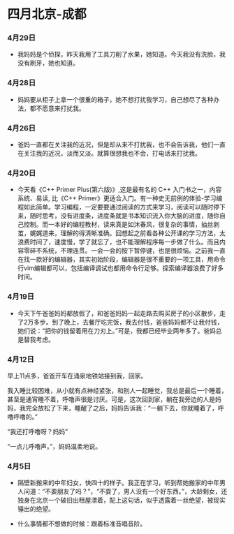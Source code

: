 # 四月北京-成都

### 4月29日
- 我妈妈是个侦探，昨天我用了工具刀削了水果，她知道。今天我没有洗脸，我没有刷牙，她也知道。
### 4月28日
- 妈妈要从柜子上拿一个很重的箱子，她不想打扰我学习，自己想尽了各种办法，都不愿意来打扰我。
### 4月26日
- 爸妈一直都在关注我的近况，但是却从来不打扰我，也不会告诉我，他们一直在关注我的近况，淡而又淡。就算很想我也不会，打电话来打扰我。
### 4月20日
- 今天看《C++ Primer Plus(第六版)》,这是最有名的 C++ 入门书之一，内容系统、易读, 比《C++ Primer》更适合入门。有一种史无前例的体验-学习编程如此简单。学习编程，一定要要通过阅读的方式来学习，阅读可以随时停下来，随时思考，没有进度条，进度条就是书本知识流入你大脑的进度，随你自己控制。而一本好的编程教材，读来真是如沐春风，很复杂的事情，抽丝剥茧，娓娓道来，理解的得清晰准确。回想起之前看各种公开课的学习方法，太浪费时间了，速度慢，学了就忘了，也不能理解程序每一步做了什么。而且内容零碎不系统，不理连贯。一会一会的按下暂停键，也是很烦恼。之前我一直在找一款好的编辑器，其实初始阶段，编辑器是很不重要的一项工具，用命令行vim编辑都可以，包括编译调试也都用命令行足够。探索编译器浪费了好多时间。
### 4月19日
- 今天下午爸爸妈妈都放假了，和爸爸妈妈一起走路去购买房子的小区散步，走了2万多步。到了晚上，去餐厅吃完饭，我去付钱，爸爸妈妈都不让我付钱，她们说：“把你的钱留着用在刀刃上。”可是，我都已经毕业两年多了。爸妈总是替我考虑。
### 4月12日
  早上11点多，爸爸开车在涌泉地铁站接到我，回家。  

我入睡比较困难，从小就有点神经紧张，和别人一起睡觉，我总是最后一个睡着，甚至是通宵睡不着，呼噜声很是讨厌。可是，这次回到家，躺在我旁边的人是妈妈，我完全放松了下来，睡醒了之后，妈妈告诉我：“一躺下去，你就睡着了，呼噜呼噜的。”  

“我还打呼噜呀？妈妈”  

“一点儿呼噜声。”，妈妈温柔地说。
### 4月5日  
- 隔壁新搬来的中年妇女，快四十的样子。我正在学习，听到帮她搬家的中年男人问道：“不耍朋友了吗？”，“不耍了，男人没有一个好东西。”，大龄剩女，还独身在北京一个破旧出租屋漂着，配上这句话，似乎透露着一丝绝望，被现实锤出的绝望。  

- 什么事情都不想做的时候：跟着标准音唱音阶。
